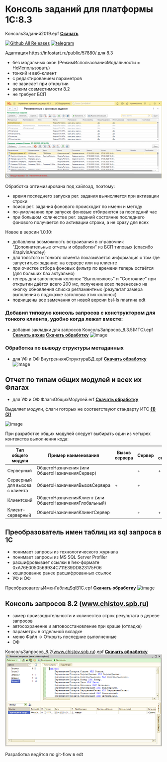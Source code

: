 # Консоль заданий для платформы 1С:8.3 

КонсольЗаданий2019.epf __[Скачать](https://github.com/kuzyara/JobsConsole2019.epf/releases/latest/download/JobsConsole2019.zip)__

[![Github All Releases](https://img.shields.io/github/downloads/kuzyara/JobsConsole2019.epf/total.svg)]() [![telegram](https://patrolavia.github.io/telegram-badge/chat.png)](https://teleg.run/KuzNikAl)

Адаптация https://infostart.ru/public/57880/ для 8.3 
* без модальных окон (РежимИспользованияМодальности = НеИспользовать)
* тонкий и веб-клиент
* с редактированием параметров
* не зависает при открытии
* режим совместимости 8.2
* не требует БСП

![image](Main/JobConsole2019.gif?raw=true)

Обработка оптимизирована под хайлоад, поэтому:
* время последнего запуска рег. задания вычисляется при активации строки
* поиск рег. задания фонового происходит по имени и методу
* по-умолчанию при запуске фоновые отбираются за последний час
* при большом количестве рег. заданий состояние последнего фонового получается по активации строки, а не сразу для всех

Новое в версии 1.0.10:
* добавлена возможность встраивания в справочник "Дополнительные отчеты и обработки" из БСП типовых (спасибо KrapivinAndrey)
* для толстого и тонкого клиента показывается информация о том где запуститься задание: на сервере или на клиенте
* при очистке отбора фоновых фильтр по времени теперь остаётся (для больших баз актуально)
* теперь для заполнения колонок "Выполнялось" и "Состояние" при открытии даётся всего 200 мс, получение всех перенесено на кнопку обновления списка регламентных (результат замера выполения в подсказке заголовка этих колонок)
* подчищены все замечания от новой версии bsl-ls плагина edt

### Добавил типовую консоль запросов с конструктором для тонкого клиента, удобно когда лежат вместе:
* добавил закладки для запросов
КонсольЗапросов_8.3.5(ИТС).epf __[Скачать архив](hhttps://github.com/kuzyara/JobsConsole2019.epf/releases/latest/download/JobsConsole2019.zip)__ __[Скачать обработку](https://github.com/kuzyara/JobsConsole2019.epf/raw/master/КонсольЗаданий2019.epf)__
![image](https://user-images.githubusercontent.com/2604430/50132733-22f2fb00-02bb-11e9-8f59-a7e9ee058f05.png)

### Обработка по выводу структуры метаданных
* для УФ и ОФ
ВнутренняяСтруктураБД.epf __[Скачать обработку](https://github.com/kuzyara/JobsConsole2019.epf/raw/master/Обработки/ВнутренняяСтруктураБД.epf)__
![image](https://user-images.githubusercontent.com/2604430/62603889-6f15ad00-b929-11e9-8be8-57a7852830f7.png)

## Отчет по типам общих модулей и всех их Флагах
* для УФ и ОФ
ФлагиОбщихМодулей.erf __[Скачать обработку](https://github.com/kuzyara/JobsConsole2019.epf/raw/master/Обработки/ФлагиОбщихМодулей.erf)__

Выделяет модули, флаги готорых не соответствуют стандарту ИТС __[(1)](https://its.1c.ru/db/v8std/content/469/hdoc)__ __[(2)](https://1c-syntax.github.io/bsl-language-server/diagnostics/CommonModuleInvalidType/)__

![image](https://user-images.githubusercontent.com/2604430/129529252-e7ae88e6-2afd-4638-a7d3-ba26d9470a61.png)

При разработке общих модулей следует выбирать один из четырех контекстов выполнения кода:

|Тип общего модуля | Пример наименования | Вызов сервера | Сервер | Внешнее соединение | Клиент(обычное приложение) | Клиент(управляемое приложение)|
| -- | -- | -- | -- | -- | -- | -- |
| Серверный | ОбщегоНазначения (или ОбщегоНазначенияСервер) |   | + | + | + |  
| Серверный для вызова с клиента | ОбщегоНазначенияВызовСервера | + | + |   |   |  
| Клиентский | ОбщегоНазначенияКлиент (или ОбщегоНазначенияГлобальный) |   |   |   | + | +
| Клиент-серверный | ОбщегоНазначенияКлиентСервер |   | + | + | + | +|

## Преобразователь имен таблиц из sql запроса в 1С
* понимает запросы из технологического журнала
* понимает запросы из MS SQL Server Profiler
* расшифровывает ссылки в hex-формате 0xA76E0050569934C711E39DD823175F06
* кеширование ранее расшифрованных ссылок
* УФ и ОФ

ПреобразовательИменТаблицSqlВ1С.epf __[Скачать обработку](https://github.com/kuzyara/JobsConsole2019.epf/raw/master/Обработки/ПреобразовательИменТаблицSqlВ1С.epf)__
![image](https://user-images.githubusercontent.com/2604430/129534878-3b10eafd-013e-4196-af25-8ee87392bc7c.png)

## Консоль запросов 8.2 (www.chistov.spb.ru)
* замер производительности и количество строк результата в дереве запросов
* автосохранение и автовосстановление при краше (отладке)
* параметры в отдельной вкладке
* меню Файл -> Открыть последние выполненные
* ОФ

КонсольЗапросов_8.2(www.chistov.spb.ru).epf __[Скачать обработку](https://github.com/kuzyara/JobsConsole2019.epf/raw/master/Обработки/КонсольЗапросов_8.2(www.chistov.spb.ru).epf)__
![image](Main/QueryConcoleScreenshot.png?raw=true)

Разработка ведётся по git-flow в edt

